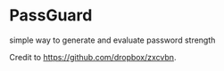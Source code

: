 # PassGuard

simple way to generate and evaluate password strength 

Credit to https://github.com/dropbox/zxcvbn. 
